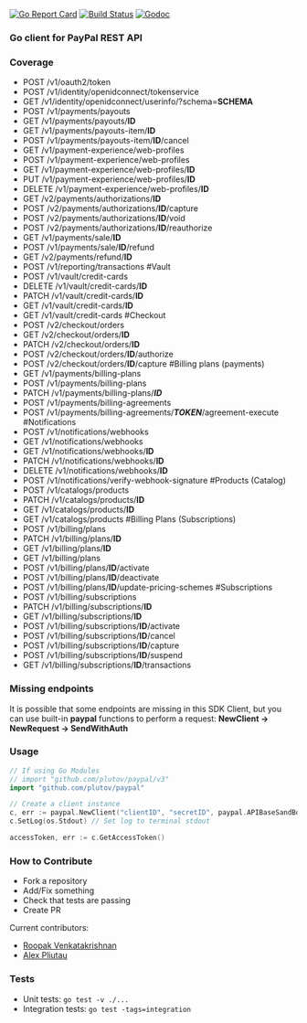 [![Go Report Card](https://goreportcard.com/badge/plutov/paypal)](https://goreportcard.com/report/plutov/paypal)
[![Build Status](https://travis-ci.org/plutov/paypal.svg?branch=master)](https://travis-ci.org/plutov/paypal)
[![Godoc](http://img.shields.io/badge/godoc-reference-blue.svg?style=flat)](https://godoc.org/github.com/plutov/paypal)

### Go client for PayPal REST API

### Coverage

 * POST /v1/oauth2/token
 * POST /v1/identity/openidconnect/tokenservice
 * GET /v1/identity/openidconnect/userinfo/?schema=**SCHEMA**
 * POST /v1/payments/payouts
 * GET /v1/payments/payouts/**ID**
 * GET /v1/payments/payouts-item/**ID**
 * POST /v1/payments/payouts-item/**ID**/cancel
 * GET /v1/payment-experience/web-profiles
 * POST /v1/payment-experience/web-profiles
 * GET /v1/payment-experience/web-profiles/**ID**
 * PUT /v1/payment-experience/web-profiles/**ID**
 * DELETE /v1/payment-experience/web-profiles/**ID**
 * GET /v2/payments/authorizations/**ID**
 * POST /v2/payments/authorizations/**ID**/capture
 * POST /v2/payments/authorizations/**ID**/void
 * POST /v2/payments/authorizations/**ID**/reauthorize
 * GET /v1/payments/sale/**ID**
 * POST /v1/payments/sale/**ID**/refund
 * GET /v2/payments/refund/**ID**
 * POST /v1/reporting/transactions
 #Vault
  * POST /v1/vault/credit-cards
  * DELETE /v1/vault/credit-cards/**ID**
  * PATCH /v1/vault/credit-cards/**ID**
  * GET /v1/vault/credit-cards/**ID**
  * GET /v1/vault/credit-cards
 #Checkout
 * POST /v2/checkout/orders
 * GET /v2/checkout/orders/**ID**
 * PATCH /v2/checkout/orders/**ID**
 * POST /v2/checkout/orders/**ID**/authorize
 * POST /v2/checkout/orders/**ID**/capture
 #Billing plans (payments)
 * GET /v1/payments/billing-plans
 * POST /v1/payments/billing-plans
 * PATCH /v1/payments/billing-plans/***ID***
 * POST /v1/payments/billing-agreements
 * POST /v1/payments/billing-agreements/***TOKEN***/agreement-execute
 #Notifications 
 * POST /v1/notifications/webhooks
 * GET /v1/notifications/webhooks
 * GET /v1/notifications/webhooks/**ID**
 * PATCH /v1/notifications/webhooks/**ID**
 * DELETE /v1/notifications/webhooks/**ID**
 * POST /v1/notifications/verify-webhook-signature
 #Products (Catalog)
 * POST /v1/catalogs/products
 * PATCH /v1/catalogs/products/**ID**
 * GET /v1/catalogs/products/**ID**
 * GET /v1/catalogs/products
 #Billing Plans (Subscriptions)
 * POST  /v1/billing/plans
 * PATCH /v1/billing/plans/**ID**
 * GET   /v1/billing/plans/**ID**
 * GET   /v1/billing/plans
 * POST  /v1/billing/plans/**ID**/activate
 * POST  /v1/billing/plans/**ID**/deactivate
 * POST  /v1/billing/plans/**ID**/update-pricing-schemes
 #Subscriptions
 * POST /v1/billing/subscriptions
 * PATCH /v1/billing/subscriptions/**ID**
 * GET /v1/billing/subscriptions/**ID**
 * POST /v1/billing/subscriptions/**ID**/activate
 * POST /v1/billing/subscriptions/**ID**/cancel
 * POST /v1/billing/subscriptions/**ID**/capture
 * POST /v1/billing/subscriptions/**ID**/suspend
 * GET /v1/billing/subscriptions/**ID**/transactions
 
### Missing endpoints
It is possible that some endpoints are missing in this SDK Client, but you can use built-in **paypal** functions to perform a request: **NewClient -> NewRequest -> SendWithAuth**

### Usage

```go
// If using Go Modules
// import "github.com/plutov/paypal/v3" 
import "github.com/plutov/paypal"

// Create a client instance
c, err := paypal.NewClient("clientID", "secretID", paypal.APIBaseSandBox)
c.SetLog(os.Stdout) // Set log to terminal stdout

accessToken, err := c.GetAccessToken()
```

### How to Contribute

* Fork a repository
* Add/Fix something
* Check that tests are passing
* Create PR

Current contributors:

- [Roopak Venkatakrishnan](https://github.com/roopakv)
- [Alex Pliutau](https://github.com/plutov)

### Tests

* Unit tests: `go test -v ./...`
* Integration tests: `go test -tags=integration`
